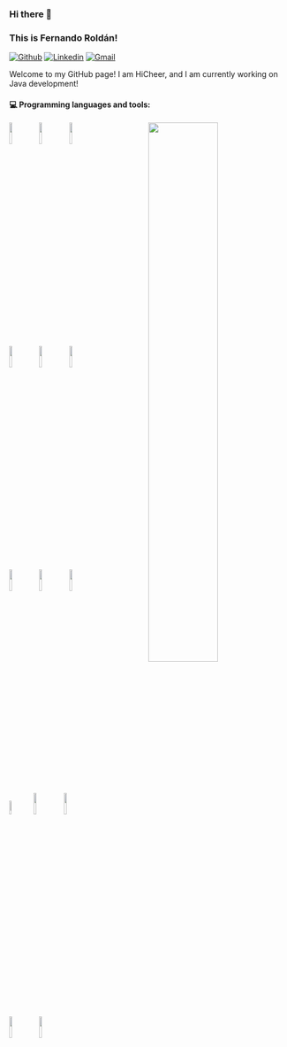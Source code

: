 ### Hi there 👋
### This is Fernando Roldán!

[![Github](https://img.shields.io/badge/-Github-000?style=flat&logo=Github&logoColor=white)](https://github.com/HiCheer-O)
[![Linkedin](https://img.shields.io/badge/-LinkedIn-blue?style=flat&logo=Linkedin&logoColor=white)](https://www.linkedin.com/in/%E5%85%9A%E5%85%9A-%E9%99%88-a756a3222/)
[![Gmail](https://img.shields.io/badge/-Gmail-c14438?style=flat&logo=Gmail&logoColor=white)](chendangdang1998@gmail.com)

Welcome to my GitHub page! I am HiCheer, and I am currently working on Java development!

#### :computer: Programming languages and tools:
<p>
    <img width="50%" align="right" src="https://github-readme-stats.vercel.app/api?username=hicheer-o&show_icons=true&hide_border=true" alt=""/>

<code><img width="10%" src="https://www.vectorlogo.zone/logos/git-scm/git-scm-ar21.svg"></code>
<code><img width="10%" src="https://www.vectorlogo.zone/logos/gitlab/gitlab-ar21.svg"></code>
<code><img width="10%" src="https://www.vectorlogo.zone/logos/github/github-ar21.svg"></code>
<br />

<code><img width="10%" src="https://www.vectorlogo.zone/logos/mysql/mysql-horizontal.svg"></code>
<code><img width="10%" src="https://www.vectorlogo.zone/logos/redis/redis-ar21.svg"></code>
<code><img width="10%" src="https://www.vectorlogo.zone/logos/minioio/minioio-ar21.svg"></code>
<br />

<code><img width="10%" src="https://www.vectorlogo.zone/logos/docker/docker-ar21.svg"></code>
<code><img width="10%" src="https://www.vectorlogo.zone/logos/kubernetes/kubernetes-ar21.svg"></code>
<code><img width="10%" src="https://www.vectorlogo.zone/logos/nginx/nginx-ar21.svg"></code>
<br />

<code><img width="8%" src="https://www.vectorlogo.zone/logos/nodejs/nodejs-ar21.svg"></code>
<code><img width="10%" src="https://www.vectorlogo.zone/logos/vuejs/vuejs-ar21.svg"></code>
<code><img width="10%" src="https://www.vectorlogo.zone/logos/javascript/javascript-ar21.svg"></code>
<br />

<code><img width="10%" src="https://www.vectorlogo.zone/logos/java/java-ar21.svg"></code>
<code><img width="10%" src="https://www.vectorlogo.zone/logos/springio/springio-ar21.svg"></code>\
<br />
</p>

